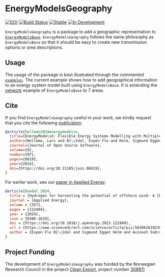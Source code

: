 # EnergyModelsGeography

[![DOI](https://joss.theoj.org/papers/10.21105/joss.06619/status.svg)](https://doi.org/10.21105/joss.06619)
[![Build Status](https://github.com/EnergyModelsX/EnergyModelsGeography.jl/workflows/CI/badge.svg)](https://github.com/EnergyModelsX/EnergyModelsGeography.jl/actions?query=workflow%3ACI)
[![Stable](https://img.shields.io/badge/docs-stable-blue.svg)](https://energymodelsx.github.io/EnergyModelsGeography.jl//stable)
[![In Development](https://img.shields.io/badge/docs-dev-blue.svg)](https://energymodelsx.github.io/EnergyModelsGeography.jl/dev/)

`EnergyModelsGeography` is a package to add a geographic representation to [`EnergyModelsBase`](https://github.com/EnergyModelsX/EnergyModelsBase.jl).
`EnergyModelsGeography` follows the same philosophy as `EnergyModelsBase` so that it should be easy to create new transmission options or area descriptions.

## Usage

The usage of the package is best illustrated through the commented [`examples`](examples).
The current example shows how to add geographical information to an energy system model built using `EnergyModelsBase`.
It is extending the [network](https://github.com/EnergyModelsX/EnergyModelsBase.jl/blob/main/examples/network.jl) example of `EnergyModelsBase` to 7 areas.

## Cite

If you find `EnergyModelsGeography` useful in your work, we kindly request that you cite the following [publication](https://doi.org/10.21105/joss.06619):

```bibtex
@article{hellemo2024energymodelsx,
  title={EnergyModelsX: Flexible Energy Systems Modelling with Multiple Dispatch},
  author={Hellemo, Lars and B{\o}dal, Espen Flo and Holm, Sigmund Eggen and Pinel, Dimitri and Straus, Julian},
  journal={Journal of Open Source Software},
  volume={9},
  number={97},
  pages={6619},
  year={2024},
  doi={https://doi.org/10.21105/joss.06619},
}
```

For earlier work, see our [paper in Applied Energy](https://www.sciencedirect.com/science/article/pii/S0306261923018482):

```bibtex
@article{boedal_2024,
  title = {Hydrogen for harvesting the potential of offshore wind: A {N}orth {S}ea case study},
  journal = {Applied Energy},
  volume = {357},
  pages = {122484},
  year = {2024},
  issn = {0306-2619},
  doi = {https://doi.org/10.1016/j.apenergy.2023.122484},
  url = {https://www.sciencedirect.com/science/article/pii/S0306261923018482},
  author = {Espen Flo B{\o}dal and Sigmund Eggen Holm and Avinash Subramanian and Goran Durakovic and Dimitri Pinel and Lars Hellemo and Miguel Mu{\~n}oz Ortiz and Brage Rugstad Knudsen and Julian Straus}
}
```

## Project Funding

The development of `EnergyModelsGeography` was funded by the Norwegian Research Council in the project [Clean Export](https://www.sintef.no/en/projects/2020/cleanexport/), project number [308811](https://prosjektbanken.forskningsradet.no/project/FORISS/308811)
